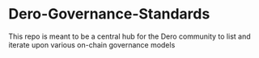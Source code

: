 # Dero-Governance-Standards
This repo is meant to be a central hub for the Dero community to list and iterate upon various on-chain governance models
